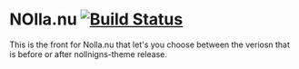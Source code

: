 # NOlla.nu  [![Build Status](https://api.travis-ci.org/frednordell/nolla.nu.svg?branch=master)](https://travis-ci.org/frednordell/nolla.nu)

This is the front for Nolla.nu that let's you choose between the veriosn that is before or after nollnigns-theme release. 

